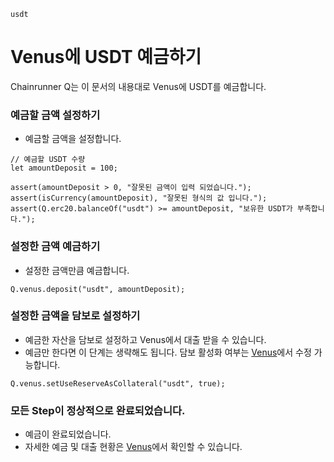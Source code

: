 ```meta-Currency
usdt
```

# Venus에 USDT 예금하기

Chainrunner Q는 이 문서의 내용대로 Venus에 USDT를 예금합니다.

### 예금할 금액 설정하기

- 예금할 금액을 설정합니다.

```input USDT
// 예금할 USDT 수량
let amountDeposit = 100;
```

```input-Verify
assert(amountDeposit > 0, "잘못된 금액이 입력 되었습니다.");
assert(isCurrency(amountDeposit), "잘못된 형식의 값 입니다.");
assert(Q.erc20.balanceOf("usdt") >= amountDeposit, "보유한 USDT가 부족합니다.");
```

### 설정한 금액 예금하기

- 설정한 금액만큼 예금합니다.

```taster
Q.venus.deposit("usdt", amountDeposit);
```

### 설정한 금액을 담보로 설정하기

- 예금한 자산을 담보로 설정하고 Venus에서 대출 받을 수 있습니다.
- 예금만 한다면 이 단계는 생략해도 됩니다. 담보 활성화 여부는 [Venus](https://app.venus.io/dashboard)에서 수정 가능합니다.

```taster
Q.venus.setUseReserveAsCollateral("usdt", true);
```

### 모든 Step이 정상적으로 완료되었습니다.

- 예금이 완료되었습니다.
- 자세한 예금 및 대출 현황은 [Venus](https://app.venus.io/dashboard)에서 확인할 수 있습니다.
